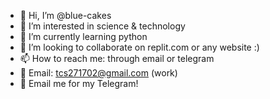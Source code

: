 - 👋 Hi, I’m @blue-cakes
- 👀 I’m interested in science & technology
- 🌱 I’m currently learning python
- 💞️ I’m looking to collaborate on replit.com or any website :)
- 📫 How to reach me: through email or telegram 
- 📧 Email: tcs271702@gmail.com (work)
- 💬 Email me for my Telegram!
<!---
blue-cakes/blue-cakes is a ✨ special ✨ repository because its `README.md` (this file) appears on your GitHub profile.
You can click the Preview link to take a look at your changes.
--->
